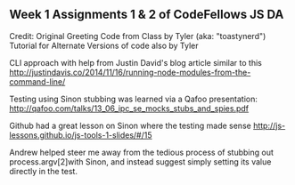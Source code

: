 ## Week 1 Assignments 1 & 2 of CodeFellows JS DA

Credit:
Original Greeting Code from Class by Tyler (aka: "toastynerd")
Tutorial for Alternate Versions of code also by Tyler

CLI approach with help from Justin David's blog article similar to this
http://justindavis.co/2014/11/16/running-node-modules-from-the-command-line/

Testing using Sinon stubbing was learned via a Qafoo presentation:
http://qafoo.com/talks/13_06_ipc_se_mocks_stubs_and_spies.pdf

Github had a great lesson on Sinon where the testing made sense
http://js-lessons.github.io/js-tools-1-slides/#/15

Andrew helped steer me away from the tedious process of stubbing out process.argv[2]with Sinon, and instead suggest simply setting its value directly in the test.

